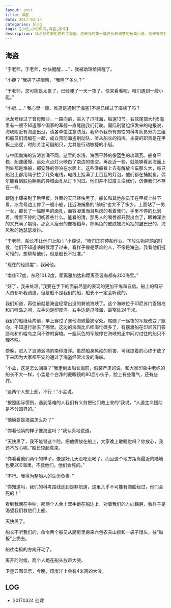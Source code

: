 ```yaml
---
layout: post
title: 海盗
date: 2017-03-24
categories: blog
tags: [小说,小说练习,海盗,写作]
description: 冰龙号考察船遇到了海盗。这是我的第一篇还比较满意的短篇小说，将来有可能扩充成长篇的一部分。
---
```



## 海盗



“于老师，于老师，你快醒醒……”，我被助理给摇醒了。



“小薛？”我搓了搓眼睛，“我睡了多久？”



“于老师，您可能是太累了，已经睡了一天一夜了。快来看看吧，咱们遇到一艘小艇。”



“小艇……” 我心里一惊，难道是遇到了海盗?不是已经过了海峡了吗？



冰龙号经过了曾母暗沙，一路向前，进入了爪哇海，船速13节。右舷尾部大约5海里有一艘不知道哪个国家的军舰一直尾随我们行驶。国际刑警组织发来的电报说，海峡附近有海盗出没，请各单位注意防范。我命令我所有男性的科考队员分为三组和船员们混编在一起，成立预防海盗别动队，听从船长的指挥。主要的职责是在甲板上巡逻，时刻关注可疑船只，尤其是行动敏捷的小艇。



与中国南海的波涛汹涌不同，这里的水浅、海面平静的像蓝色的琉璃瓦。船身平稳，船速缓慢，远处点点灯火映白了南边的夜空。再走近一些，就能够看到海面上到处都是渔船，都安静的停泊在水面上。这些渔船看上去有解放卡车那么大，每只船沿上都用绳子拉了几条电线，电线上挂满了上百瓦的灯泡，他们都在捕鱿鱼。偶尔能看到肤色黝黑的异域面孔从灯下闪过。他们并不过度关注我们，仿佛我们不存在一样。





跟随小薛来到了后甲板。外面的天已经快黑了。船长和其他船员正在甲板上往下看。冰龙号边上停了一艘小船，比近海捕鱼的“舢板”也大不了多少。上面站了一男一女，都长了一幅黝黑的面孔，面容凝重而且焦虑的看着我们，手里不停的比划着，嘴里不停的叨叨着些什么。能看的清，那男人的嘴唇都开裂出血了，眼神浑浊的又充满了期待。那女人瘦弱的像根稻草，棕黑色的皮肤被海风抽的皱巴巴的，海风吹的她瑟瑟发抖。



“于老师，船长不让他们上船！”小薛说，“咱们正在停船作业，下放生物拖网的时候，他们不知道啥时候漂了过来。看样子像是落难的人，不像是海盗。我看他们挺可怜的，想帮帮他们，但是船长不批准。”



“现在的经纬度”，我问他。



“南纬7.7度，东经101.2度。距离雅加达和距离圣诞岛都有200海里。”



“好了，我来处理。”我要在手下的面前尽量的表现的更加干练和自信。船上的科研人员都听我调遣，但是船不是我们的船，船长不一定会听我的。



我们知道，再往前就是海盗经常出没的巽他海峡了。这个海峡位于印尼苏门答腊岛和爪哇岛之间，左手边是印度洋，右手边是爪哇海，最窄处24千米。



我们的船继续向前，早上穿过了巽他海峡最狭窄处。尾随了一昼夜的军舰改变了航向，不知道行驶去了哪里。这边的海面比爪哇海忙碌多了，有摆渡船在印尼苏门答腊岛和爪哇岛之间不停的穿梭。一艘灰色的军舰停在海峡的正中间对过往的船只不理不睬。



傍晚，进入了波涛汹涌的南印度洋。虽然船身晃动的厉害，可我提着的心终于放了下来因为大家都平安的通过了海盗经常出没的海峡。



“小孟，这是怎么回事？”我走到孟船长面前，假装严肃的说。和大家印象中老练的船长不大一样，小孟是个白净的戴眼镜的80后小伙子，脸上有些稚气，还有些拧。



“这两个人想上船，不行！”小孟说。



“按照国际惯例，遇到落难的人我们有义务把他们救上来的”我说，“人道主义援助是不分国界的。”



“他俩要是海盗怎么办？”



“你看他俩的样子像海盗吗？”我认真地说道。



“天快黑了，我不能冒这个险。把他俩放在船上，大家晚上敢睡觉吗？你放心，我还不放心呢。”船长较起真来。



“你看看他们两个的样子，像是好几天没吃没喝了。而且这个地方距离最近的陆地也要200海里。不救他们，他们会死的。”



“不行。我得为整船人的生命负责。”



“你知道吗，我们的科考路线走到是非航道，这里几乎不可能有商船经过，他们会死的！”



看到我俩在争吵，那两个人合十双手跪在船边上，对着我们的方向鞠躬，看样子是渴望我们救他们上船。



天快黑了。



船长不听我们的，命令两个船员从厨房里搬来六包农夫山泉和一袋子馒头，往“舢板”上扔去。



船往南极的方向开动了。



离开的时候，两个人跪在船头放声大哭。



卫星云图显示，今晚，印度洋上会有4米高的大浪。



## LOG
- 20170324 创建
